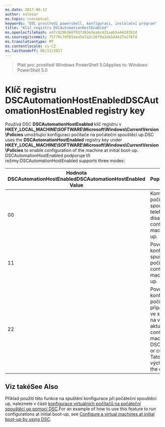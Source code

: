 ```yaml
---
ms.date: 2017-06-12
author: eslesar
ms.topic: conceptual
keywords: "DSC prostředí powershell, konfiguraci, instalační program"
title: "Klíč registru DSCAutomationHostEnabled"
ms.openlocfilehash: e47c929b366f93738343eabc431aab5a4428352d
ms.sourcegitcommit: 75f70c7df01eea5e7a2c16f9a3ab1dd437a1f8fd
ms.translationtype: MT
ms.contentlocale: cs-CZ
ms.lasthandoff: 06/12/2017
---
```

><span data-ttu-id="91d28-103">Platí pro: prostředí Windows PowerShell 5.0</span><span class="sxs-lookup"><span data-stu-id="91d28-103">Applies to: Windows PowerShell 5.0</span></span>

# <a name="dscautomationhostenabled-registry-key"></a><span data-ttu-id="91d28-104">Klíč registru DSCAutomationHostEnabled</span><span class="sxs-lookup"><span data-stu-id="91d28-104">DSCAutomationHostEnabled registry key</span></span>

<span data-ttu-id="91d28-105">Používá DSC **DSCAutomationHostEnabled** klíč registru v **HKEY_LOCAL_MACHINE\SOFTWARE\Microsoft\Windows\CurrentVersion\Policies** umožňující konfiguraci počítače na počáteční spouštěcí up.</span><span class="sxs-lookup"><span data-stu-id="91d28-105">DSC uses the **DSCAutomationHostEnabled** registry key under **HKEY_LOCAL_MACHINE\SOFTWARE\Microsoft\Windows\CurrentVersion\Policies** to enable configuration of the machine at initial boot-up.</span></span>
<span data-ttu-id="91d28-106">DSCAutomationHostEnabled podporuje tři režimy:</span><span class="sxs-lookup"><span data-stu-id="91d28-106">DSCAutomationHostEnabled supports three modes:</span></span>

|  <span data-ttu-id="91d28-107">Hodnota DSCAutomationHostEnabled</span><span class="sxs-lookup"><span data-stu-id="91d28-107">DSCAutomationHostEnabled Value</span></span>  |  <span data-ttu-id="91d28-108">Popis</span><span class="sxs-lookup"><span data-stu-id="91d28-108">Description</span></span>   | 
|---|---| 
<span data-ttu-id="91d28-109">0</span><span class="sxs-lookup"><span data-stu-id="91d28-109">0</span></span> | <span data-ttu-id="91d28-110">Konfigurace počítače na spouštěcí telefonického disable.</span><span class="sxs-lookup"><span data-stu-id="91d28-110">Disable configuring the machine at boot-up.</span></span> |
<span data-ttu-id="91d28-111">1</span><span class="sxs-lookup"><span data-stu-id="91d28-111">1</span></span> | <span data-ttu-id="91d28-112">Povolit konfigurace při spuštění počítače.</span><span class="sxs-lookup"><span data-stu-id="91d28-112">Enable configuring the machine at boot-up.</span></span> |
<span data-ttu-id="91d28-113">2</span><span class="sxs-lookup"><span data-stu-id="91d28-113">2</span></span> | <span data-ttu-id="91d28-114">Povolení konfigurace počítače pouze v případě DSC je ve stavu čekající na vyřízení nebo aktuální.</span><span class="sxs-lookup"><span data-stu-id="91d28-114">Enable configuring the machine only if DSC is in pending or current state.</span></span> <span data-ttu-id="91d28-115">Tato hodnota je výchozí.</span><span class="sxs-lookup"><span data-stu-id="91d28-115">This is the default value.</span></span> |

## <a name="see-also"></a><span data-ttu-id="91d28-116">Viz také</span><span class="sxs-lookup"><span data-stu-id="91d28-116">See Also</span></span>

<span data-ttu-id="91d28-117">Příklad použití této funkce na spuštění konfigurace při počáteční spouštěcí up, naleznete v části [konfigurace virtuálních počítačů na počáteční spouštěcí up pomocí DSC](bootstrapDsc.md).</span><span class="sxs-lookup"><span data-stu-id="91d28-117">For an example of how to use this feature to run configurations at initial boot-up, see [Configure a virtual machines at initial boot-up by using DSC](bootstrapDsc.md).</span></span>


